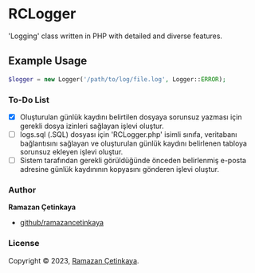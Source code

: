 # RCLogger
'Logging' class written in PHP with detailed and diverse features.

## Example Usage
```php
$logger = new Logger('/path/to/log/file.log', Logger::ERROR);
```

### To-Do List
- [x] Oluşturulan günlük kaydını belirtilen dosyaya sorunsuz yazması için gerekli dosya izinleri sağlayan işlevi oluştur. 
- [ ] logs.sql (.SQL) dosyası için 'RCLogger.php' isimli sınıfa, veritabanı bağlantısını sağlayan ve oluşturulan günlük kaydını belirlenen tabloya sorunsuz ekleyen işlevi oluştur.
- [ ] Sistem tarafından gerekli görüldüğünde önceden belirlenmiş e-posta adresine günlük kaydınının kopyasını gönderen işlevi oluştur.

### Author

**Ramazan Çetinkaya**

* [github/ramazancetinkaya](https://github.com/ramazancetinkaya)

### License

Copyright © 2023, [Ramazan Çetinkaya](https://github.com/ramazancetinkaya).

